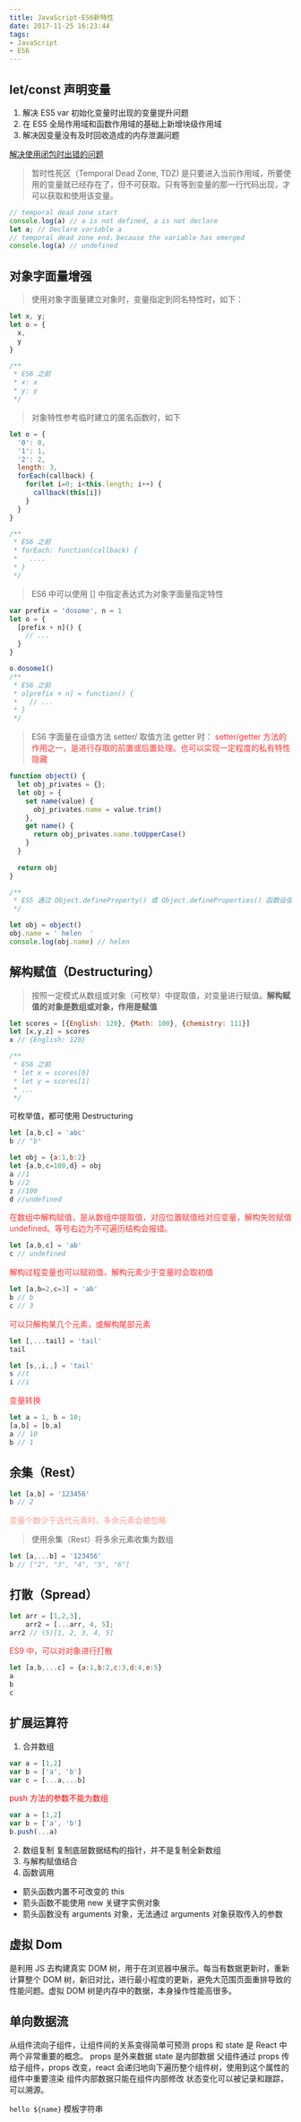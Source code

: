 ```yaml
---
title: JavaScript-ES6新特性
date: 2017-11-25 16:23:44
tags:
- JavaScript
- ES6
---
```


## let/const 声明变量
1. 解决 ES5 var 初始化变量时出现的变量提升问题
2. 在 ES5 全局作用域和函数作用域的基础上新增块级作用域
3. 解决因变量没有及时回收造成的内存泄漏问题

<u>解决使用闭包时出错的问题</u>

> 暂时性死区（Temporal Dead Zone, TDZ) 是只要进入当前作用域，所要使用的变量就已经存在了，但不可获取。只有等到变量的那一行代码出现，才可以获取和使用该变量。
```JavaScript
// temporal dead zone start
console.log(a) // a is not defined, a is not declare
let a; // Declare variable a
// temporal dead zone end，because the variable has emerged
console.log(a) // undefined
```

## 对象字面量增强
> 使用对象字面量建立对象时，变量指定到同名特性时，如下：
```javascript
let x, y;
let o = {
  x,
  y
}

/**
 * ES6 之前
 * x: x
 * y: y
 */
```
> 对象特性参考临时建立的匿名函数时，如下
```javascript
let o = {
  '0': 0,
  '1': 1,
  '2': 2,
  length: 3,
  forEach(callback) {
    for(let i=0; i<this.length; i++) {
      callback(this[i])
    }
  }
}

/**
 * ES6 之前
 * forEach: function(callback) {
 *   ....
 * }
 */
```

> ES6 中可以使用 [] 中指定表达式为对象字面量指定特性
```javascript
var prefix = 'dosome', n = 1
let o = {
  [prefix + n]() {
    // ...
  }
}

o.dosome1()
/**
 * ES6 之前
 * o[prefix + n] = function() {
 *   // ...
 * }
 */
```

> ES6 字面量在设值方法 setter/ 取值方法 getter 时：
> <font color="#f33">setter/getter 方法的作用之一，是进行存取的前置或后置处理。也可以实现一定程度的私有特性隐藏</font>
```javascript
function object() {
  let obj_privates = {};
  let obj = {
    set name(value) {
      obj_privates.name = value.trim()
    },
    get name() {
      return obj_privates.name.toUpperCase()
    }
  }
  
  return obj
}

/**
 * ES5 通过 Object.defineProperty() 或 Object.defineProperties() 函数设值、取值
 */

let obj = object()
obj.name = ' helen  '
console.log(obj.name) // helen
```

## 解构赋值（Destructuring）
> 按照一定模式从数组或对象（可枚举）中提取值，对变量进行赋值。**解构赋值的对象是数组或对象，作用是赋值**

```javascript
let scores = [{English: 120}, {Math: 100}, {chemistry: 111}]
let [x,y,z] = scores
x // {English: 120}

/**
 * ES6 之前
 * let x = scores[0]
 * let y = scores[1]
 * ...
 */
```

可枚举值，都可使用 Destructuring
```javascript
let [a,b,c] = 'abc'
b // "b"

let obj = {a:1,b:2}
let {a,b,c=100,d} = obj
a //1
b //2
z //100
d //undefined
```

<font color="#f33">在数组中解构赋值，是从数组中提取值，对应位置赋值给对应变量，解构失败赋值 undefined。等号右边为不可遍历结构会报错。</font>
```javascript
let [a,b,c] = 'ab'
c // undefined
```

<font color="#f33">解构过程变量也可以赋初值，解构元素少于变量时会取初值</font>
```javascript
let [a,b=2,c=3] = 'ab'
b // b
c // 3
```

<font color="#f33">可以只解构某几个元素，或解构尾部元素</font>
```javascript
let [,...tail] = 'tail'
tail

let [s,,i,,] = 'tail'
s //t
i //i
```

<font color="#f33">变量转换</font>
```javascript
let a = 1, b = 10;
[a,b] = [b,a]
a // 10
b // 1
```

## 余集（Rest）
```javascript
let [a,b] = '123456'
b // 2
```
<font color="#f99">变量个数少于迭代元素时，多余元素会被忽略</font>
> 使用余集（Rest）将多余元素收集为数组
```javascript
let [a,...b] = '123456'
b // ["2", "3", "4", "5", "6"]
```

## 打散（Spread）
```javascript
let arr = [1,2,3],
    arr2 = [...arr, 4, 5];
arr2 // (5)[1, 2, 3, 4, 5]
```
<font color="#f33">ES9 中，可以对对象进行打散</font>
```javascript
let [a,b,...c] = {a:1,b:2,c:3,d:4,e:5}
a
b
c
```

## 扩展运算符
1. 合并数组
```JavaScript
var a = [1,2]
var b = ['a', 'b']
var c = [...a,...b]
```
<font color="red">push 方法的参数不能为数组</font>
```JavaScript
var a = [1,2]
var b = ['a', 'b']
b.push(...a)
```
2. 数组复制
复制底层数据结构的指针，并不是复制全新数组
3. 与解构赋值结合
3. 函数调用
  * 箭头函数内置不可改变的 this
  * 箭头函数不能使用 new 关键字实例对象
  * 箭头函数没有 arguments 对象，无法通过 arguments 对象获取传入的参数


## 虚拟 Dom
是利用 JS 去构建真实 DOM 树，用于在浏览器中展示。每当有数据更新时，重新计算整个 DOM 树，新旧对比，进行最小程度的更新，避免大范围页面重排导致的性能问题。虚拟 DOM 树是内存中的数据，本身操作性能高很多。

## 单向数据流
从组件流向子组件，让组件间的关系变得简单可预测
props 和 state 是 React 中两个非常重要的概念。
props 是外来数据
state 是内部数据
父组件通过 props 传给子组件，props 改变，react 会递归地向下遍历整个组件树，使用到这个属性的组件中重要渲染
组件内部数据只能在组件内部修改
状态变化可以被记录和跟踪，可以溯源。

`hello ${name}` 模板字符串
